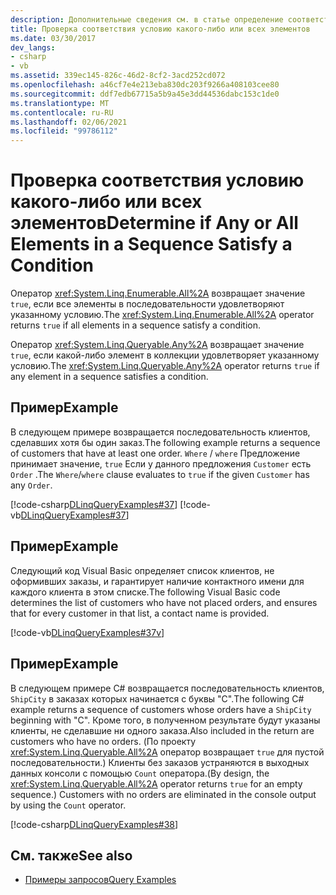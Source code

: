 ```yaml
---
description: Дополнительные сведения см. в статье определение соответствия одного или всех элементов последовательности условию.
title: Проверка соответствия условию какого-либо или всех элементов
ms.date: 03/30/2017
dev_langs:
- csharp
- vb
ms.assetid: 339ec145-826c-46d2-8cf2-3acd252cd072
ms.openlocfilehash: a46cf7e4e213eba830dc203f9266a408103cee80
ms.sourcegitcommit: ddf7edb67715a5b9a45e3dd44536dabc153c1de0
ms.translationtype: MT
ms.contentlocale: ru-RU
ms.lasthandoff: 02/06/2021
ms.locfileid: "99786112"
---
```

# <a name="determine-if-any-or-all-elements-in-a-sequence-satisfy-a-condition"></a><span data-ttu-id="15158-103">Проверка соответствия условию какого-либо или всех элементов</span><span class="sxs-lookup"><span data-stu-id="15158-103">Determine if Any or All Elements in a Sequence Satisfy a Condition</span></span>

<span data-ttu-id="15158-104">Оператор <xref:System.Linq.Enumerable.All%2A> возвращает значение `true`, если все элементы в последовательности удовлетворяют указанному условию.</span><span class="sxs-lookup"><span data-stu-id="15158-104">The <xref:System.Linq.Enumerable.All%2A> operator returns `true` if all elements in a sequence satisfy a condition.</span></span>  
  
 <span data-ttu-id="15158-105">Оператор <xref:System.Linq.Queryable.Any%2A> возвращает значение `true`, если какой-либо элемент в коллекции удовлетворяет указанному условию.</span><span class="sxs-lookup"><span data-stu-id="15158-105">The <xref:System.Linq.Queryable.Any%2A> operator returns `true` if any element in a sequence satisfies a condition.</span></span>  
  
## <a name="example"></a><span data-ttu-id="15158-106">Пример</span><span class="sxs-lookup"><span data-stu-id="15158-106">Example</span></span>  

 <span data-ttu-id="15158-107">В следующем примере возвращается последовательность клиентов, сделавших хотя бы один заказ.</span><span class="sxs-lookup"><span data-stu-id="15158-107">The following example returns a sequence of customers that have at least one order.</span></span> <span data-ttu-id="15158-108">`Where` / `where` Предложение принимает значение, `true` Если у данного предложения `Customer` есть `Order` .</span><span class="sxs-lookup"><span data-stu-id="15158-108">The `Where`/`where` clause evaluates to `true` if the given `Customer` has any `Order`.</span></span>  
  
 [!code-csharp[DLinqQueryExamples#37](../../../../../../samples/snippets/csharp/VS_Snippets_Data/DLinqQueryExamples/cs/Program.cs#37)]
 [!code-vb[DLinqQueryExamples#37](../../../../../../samples/snippets/visualbasic/VS_Snippets_Data/DLinqQueryExamples/vb/Module1.vb#37)]  
  
## <a name="example"></a><span data-ttu-id="15158-109">Пример</span><span class="sxs-lookup"><span data-stu-id="15158-109">Example</span></span>  

 <span data-ttu-id="15158-110">Следующий код Visual Basic определяет список клиентов, не оформивших заказы, и гарантирует наличие контактного имени для каждого клиента в этом списке.</span><span class="sxs-lookup"><span data-stu-id="15158-110">The following Visual Basic code determines the list of customers who have not placed orders, and ensures that for every customer in that list, a contact name is provided.</span></span>  
  
 [!code-vb[DLinqQueryExamples#37v](../../../../../../samples/snippets/visualbasic/VS_Snippets_Data/DLinqQueryExamples/vb/Module1.vb#37v)]  
  
## <a name="example"></a><span data-ttu-id="15158-111">Пример</span><span class="sxs-lookup"><span data-stu-id="15158-111">Example</span></span>  

 <span data-ttu-id="15158-112">В следующем примере C# возвращается последовательность клиентов, `ShipCity` в заказах которых начинается с буквы "С".</span><span class="sxs-lookup"><span data-stu-id="15158-112">The following C# example returns a sequence of customers whose orders have a `ShipCity` beginning with "C".</span></span> <span data-ttu-id="15158-113">Кроме того, в полученном результате будут указаны клиенты, не сделавшие ни одного заказа.</span><span class="sxs-lookup"><span data-stu-id="15158-113">Also included in the return are customers who have no orders.</span></span> <span data-ttu-id="15158-114">(По проекту <xref:System.Linq.Queryable.All%2A> оператор возвращает `true` для пустой последовательности.) Клиенты без заказов устраняются в выходных данных консоли с помощью `Count` оператора.</span><span class="sxs-lookup"><span data-stu-id="15158-114">(By design, the <xref:System.Linq.Queryable.All%2A> operator returns `true` for an empty sequence.) Customers with no orders are eliminated in the console output by using the `Count` operator.</span></span>  
  
 [!code-csharp[DLinqQueryExamples#38](../../../../../../samples/snippets/csharp/VS_Snippets_Data/DLinqQueryExamples/cs/Program.cs#38)]  
  
## <a name="see-also"></a><span data-ttu-id="15158-115">См. также</span><span class="sxs-lookup"><span data-stu-id="15158-115">See also</span></span>

- [<span data-ttu-id="15158-116">Примеры запросов</span><span class="sxs-lookup"><span data-stu-id="15158-116">Query Examples</span></span>](query-examples.md)
